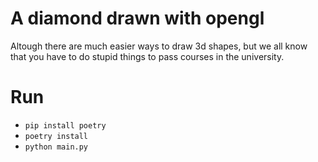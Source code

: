 # A diamond drawn with opengl
Altough there are much easier ways to draw 3d shapes, but we all know that you have to do stupid things to pass courses in the university.

# Run
- `pip install poetry`
- `poetry install`
- `python main.py`
